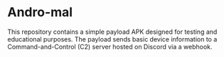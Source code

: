# Andro-mal
This repository contains a simple payload APK designed for testing and educational purposes. The payload sends basic device information to a Command-and-Control (C2) server hosted on Discord via a webhook.
